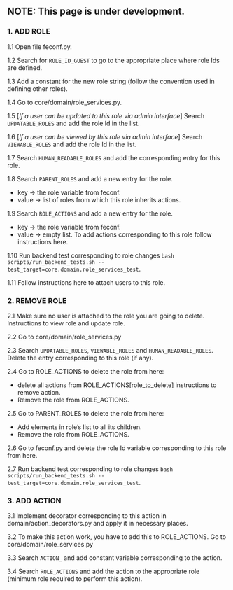 ## NOTE: This page is under development.

### 1. ADD ROLE
1.1 Open file feconf.py.

1.2 Search for `ROLE_ID_GUEST` to go to the appropriate place where role Ids are defined.

1.3 Add a constant for the new role string (follow the convention used in defining other roles).

1.4 Go to core/domain/role_services.py.

1.5 [_If a user can be updated to this role via admin interface_] Search `UPDATABLE_ROLES` and add the role Id in the list.

1.6 [_If a user can be viewed by this role via admin interface_] Search `VIEWABLE_ROLES` and add the role Id in the list.

1.7 Search `HUMAN_READABLE_ROLES` and add the corresponding entry for this role.

1.8 Search `PARENT_ROLES` and add a new entry for the role.
- key -> the role variable from feconf.
- value -> list of roles from which this role inherits actions.

1.9 Search `ROLE_ACTIONS` and add a new entry for the role.
- key -> the role variable from feconf.
- value -> empty list.
To add actions corresponding to this role follow instructions here.

1.10 Run backend test corresponding to role changes `bash scripts/run_backend_tests.sh --test_target=core.domain.role_services_test`.

1.11 Follow instructions here to attach users to this role.


### 2. REMOVE ROLE
2.1 Make sure no user is attached to the role you are going to delete. Instructions to view role and update role.

2.2 Go to core/domain/role_services.py

2.3 Search `UPDATABLE_ROLES`, `VIEWABLE_ROLES` and `HUMAN_READABLE_ROLES`. Delete the entry corresponding to this role (if any).

2.4 Go to ROLE_ACTIONS to delete the role from here:
- delete all actions from ROLE_ACTIONS[role_to_delete] instructions to remove action.
- Remove the role from ROLE_ACTIONS.

2.5 Go to PARENT_ROLES to delete the role from here:
- Add elements in role’s list to all its children.
- Remove the role from ROLE_ACTIONS.

2.6 Go to feconf.py and delete the role Id variable corresponding to this role from here.

2.7 Run backend test corresponding to role changes `bash scripts/run_backend_tests.sh --test_target=core.domain.role_services_test`.


### 3. ADD ACTION
3.1 Implement decorator corresponding to this action in domain/action_decorators.py and apply it in necessary places.

3.2 To make this action work, you have to add this to ROLE_ACTIONS. Go to core/domain/role_services.py

3.3 Search `ACTION_` and add constant variable corresponding to the action.

3.4 Search `ROLE_ACTIONS` and add the action to the appropriate role (minimum role required to perform this action).
